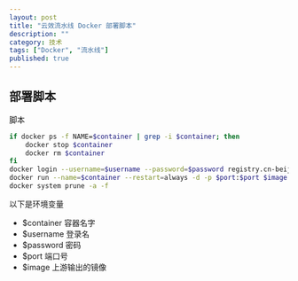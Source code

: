 ```yaml
---
layout: post
title: "云效流水线 Docker 部署脚本"
description: ""
category: 技术
tags: ["Docker", "流水线"]
published: true
---
```


## 部署脚本

脚本

```bash
if docker ps -f NAME=$container | grep -i $container; then
    docker stop $container
    docker rm $container
fi
docker login --username=$username --password=$password registry.cn-beijing.aliyuncs.com
docker run --name=$container --restart=always -d -p $port:$port $image
docker system prune -a -f
```
以下是环境变量

* $container 容器名字
* $username 登录名
* $password 密码
* $port 端口号
* $image 上游输出的镜像
